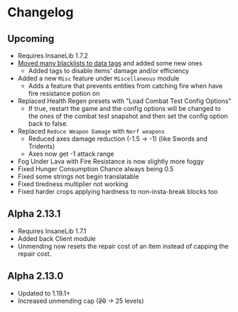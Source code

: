 # Changelog

## Upcoming
* Requires InsaneLib 1.7.2
* [Moved many blacklists to data tags](https://github.com/Insane96/IguanaTweaksReborn/wiki/%5B1.19-and-up%5D-Tags) and added some new ones
  * Added tags to disable items' damage and/or efficiency
* Added a new `Misc` feature under `Miscellaneous` module
  * Adds a feature that prevents entities from catching fire when have fire resistance potion on
* Replaced Health Regen presets with "Load Combat Test Config Options"
  * If true, restart the game and the config options will be changed to the ones of the combat test snapshot and then set the config option back to false.
* Replaced `Reduce Weapon Damage` with `Nerf weapons`
  * Reduced axes damage reduction (-1.5 -> -1) (like Swords and Tridents)
  * Axes now get -1 attack range
* Fog Under Lava with Fire Resistance is now slightly more foggy
* Fixed Hunger Consumption Chance always being 0.5
* Fixed some strings not begin translatable
* Fixed tiredness multiplier not working
* Fixed harder crops applying hardness to non-insta-break blocks too

## Alpha 2.13.1
* Requires InsaneLib 1.7.1
* Added back Client module
* Unmending now resets the repair cost of an item instead of capping the repair cost.

## Alpha 2.13.0
* Updated to 1.19.1+
* Increased unmending cap (~~20~~ -> 25 levels)